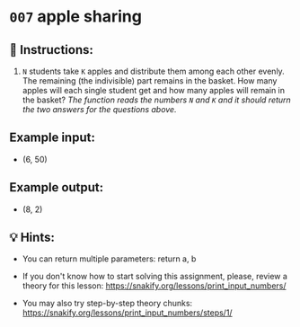 # `007` apple sharing

## 📝 Instructions:

1. `N` students take `K` apples and distribute them among each other evenly. The remaining (the indivisible) part remains in the basket. How many apples will each single student get and how many apples will remain in the basket? *The function reads the numbers `N` and `K` and it should return the two answers for the questions above.*

## Example input:

+ (6, 50)

## Example output:

+ (8, 2)


## 💡 Hints:

+ You can return multiple parameters: return a, b

+ If you don't know how to start solving this assignment, please, review a theory for this lesson:
https://snakify.org/lessons/print_input_numbers/

+ You may also try step-by-step theory chunks:
https://snakify.org/lessons/print_input_numbers/steps/1/